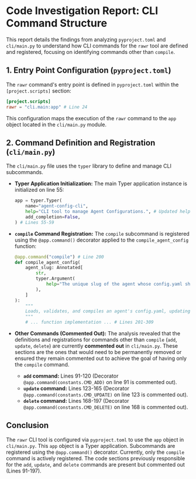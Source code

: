 # Code Investigation Report: CLI Command Structure

This report details the findings from analyzing `pyproject.toml` and `cli/main.py` to understand how CLI commands for the `rawr` tool are defined and registered, focusing on identifying commands other than `compile`.

## 1. Entry Point Configuration (`pyproject.toml`)

The `rawr` command's entry point is defined in `pyproject.toml` within the `[project.scripts]` section:

```toml
[project.scripts]
rawr = "cli.main:app" # Line 24
```

This configuration maps the execution of the `rawr` command to the `app` object located in the `cli/main.py` module.

## 2. Command Definition and Registration (`cli/main.py`)

The `cli/main.py` file uses the `typer` library to define and manage CLI subcommands.

*   **Typer Application Initialization:**
    The main Typer application instance is initialized on line 55:
    ```python
    app = typer.Typer(
        name="agent-config-cli",
        help="CLI tool to manage Agent Configurations.", # Updated help text
        add_completion=False,
    ) # Lines 55-59
    ```

*   **`compile` Command Registration:**
    The `compile` subcommand is registered using the `@app.command()` decorator applied to the `compile_agent_config` function:
    ```python
    @app.command("compile") # Line 200
    def compile_agent_config(
        agent_slug: Annotated[
            str,
            typer.Argument(
                help="The unique slug of the agent whose config.yaml should be compiled."
            ),
        ]
    ):
        """
        Loads, validates, and compiles an agent's config.yaml, updating the global registry.
        """
        # ... function implementation ... # Lines 201-309
    ```

*   **Other Commands (Commented Out):**
    The analysis revealed that the definitions and registrations for commands other than `compile` (`add`, `update`, `delete`) are currently **commented out** in `cli/main.py`. These sections are the ones that would need to be permanently removed or ensured they remain commented out to achieve the goal of having only the `compile` command.

    *   **`add` command:** Lines 91-120 (Decorator `@app.command(constants.CMD_ADD)` on line 91 is commented out).
    *   **`update` command:** Lines 123-165 (Decorator `@app.command(constants.CMD_UPDATE)` on line 123 is commented out).
    *   **`delete` command:** Lines 168-197 (Decorator `@app.command(constants.CMD_DELETE)` on line 168 is commented out).

## Conclusion

The `rawr` CLI tool is configured via `pyproject.toml` to use the `app` object in `cli/main.py`. This `app` object is a Typer application. Subcommands are registered using the `@app.command()` decorator. Currently, only the `compile` command is actively registered. The code sections previously responsible for the `add`, `update`, and `delete` commands are present but commented out (Lines 91-197).